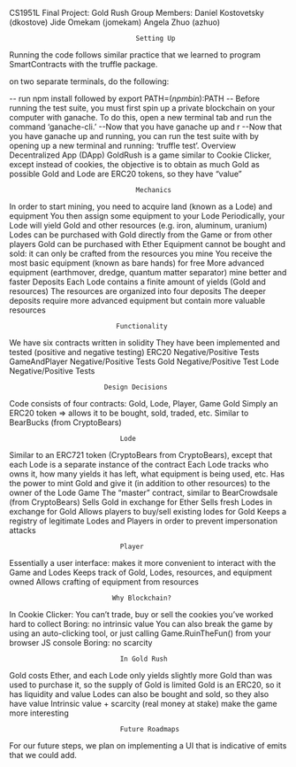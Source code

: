 CS1951L Final Project: Gold Rush
Group Members: 
Daniel Kostovetsky (dkostove)
Jide Omekam (jomekam)
Angela Zhuo (azhuo)


                                    Setting Up

Running the code follows similar practice that we learned to program SmartContracts with the truffle package. 

on two separate terminals,  do the following: 

-- run npm install followed by export PATH=$(npm bin):$PATH
-- Before running the test suite, you must first spin up a private blockchain on your computer with ganache. To do this, open a new terminal tab and run the command ‘ganache-cli.’ 
--Now that you have ganache up and r
--Now that you have ganache up and running, you can run the test suite with by opening up a new terminal and running: ‘truffle test’.
                                     Overview
Decentralized App (DApp)
GoldRush is a game similar to Cookie Clicker, except instead of cookies, the objective is to obtain as much Gold as possible
Gold and Lode are ERC20 tokens, so they have “value”

                                    Mechanics
In order to start mining, you need to acquire land (known as a Lode) and equipment
You then assign some equipment to your Lode
Periodically, your Lode will yield Gold and other resources (e.g. iron, aluminum, uranium)
Lodes can be purchased with Gold directly from the Game or from other players
Gold can be purchased with Ether
Equipment cannot be bought and sold: it can only be crafted from the resources you mine
You receive the most basic equipment (known as bare hands) for free
More advanced equipment (earthmover, dredge, quantum matter separator) mine better and faster
Deposits
Each Lode contains a finite amount of yields (Gold and resources)
The resources are organized into four deposits
The deeper deposits require more advanced equipment but contain more valuable resources

                               Functionality
We have six contracts written in solidity
They have been implemented and tested (positive and negative testing)
ERC20 Negative/Positive Tests
GameAndPlayer Negative/Positive Tests
Gold Negative/Positive Test
Lode Negative/Positive Tests

                            Design Decisions
Code consists of four contracts: Gold, Lode, Player, Game
Gold
Simply an ERC20 token => allows it to be bought, sold, traded, etc.
Similar to BearBucks (from CryptoBears)

                                Lode

Similar to an ERC721 token (CryptoBears from CryptoBears), except that each Lode is a separate instance of the contract
Each Lode tracks who owns it, how many yields it has left, what equipment is being used, etc.
Has the power to mint Gold and give it (in addition to other resources) to the owner of the Lode
                                  Game
The “master” contract, similar to BearCrowdsale (from CryptoBears)
Sells Gold in exchange for Ether
Sells fresh Lodes in exchange for Gold
Allows players to buy/sell existing lodes for Gold
Keeps a registry of legitimate Lodes and Players in order to prevent impersonation attacks

                                Player
Essentially a user interface: makes it more convenient to interact with the Game and Lodes
Keeps track of Gold, Lodes, resources, and equipment owned
Allows crafting of equipment from resources


                              Why Blockchain?

In Cookie Clicker: You can’t trade, buy or sell the cookies you’ve worked hard to collect
Boring: no intrinsic value
You can also break the game by using an auto-clicking tool, or just calling Game.RuinTheFun() from your browser JS console
Boring: no scarcity

                                In Gold Rush

Gold costs Ether, and each Lode only yields slightly more Gold than was used to purchase it, so the supply of Gold is limited
Gold is an ERC20, so it has liquidity and value
Lodes can also be bought and sold, so they also have value
Intrinsic value + scarcity (real money at stake) make the game more interesting

                                Future Roadmaps
For our future steps, we plan on implementing a UI that is indicative of emits that we could add.

